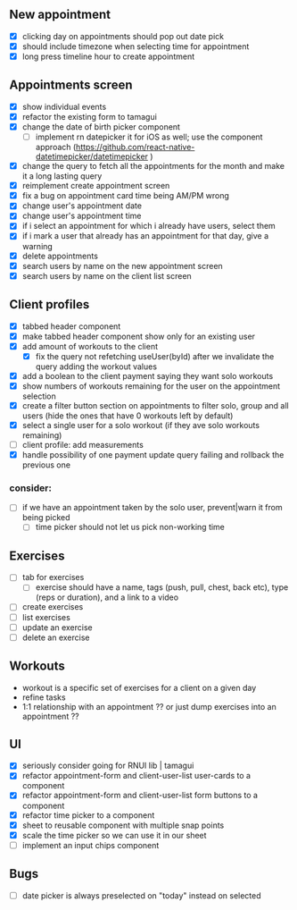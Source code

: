 ## New appointment

- [x] clicking day on appointments should pop out date pick
- [x] should include timezone when selecting time for appointment
- [x] long press timeline hour to create appointment

## Appointments screen

- [x] show individual events
- [x] refactor the existing form to tamagui
- [x] change the date of birth picker component
  - [ ] implement rn datepicker it for iOS as well; use the component approach (https://github.com/react-native-datetimepicker/datetimepicker )
- [x] change the query to fetch all the appointments for the month and make it a long lasting query
- [x] reimplement create appointment screen
- [x] fix a bug on appointment card time being AM/PM wrong
- [x] change user's appointment date
- [x] change user's appointment time
- [x] if i select an appointment for which i already have users, select them
- [x] if i mark a user that already has an appointment for that day, give a warning
- [x] delete appointments
- [x] search users by name on the new appointment screen
- [x] search users by name on the client list screen

## Client profiles

- [x] tabbed header component
- [x] make tabbed header component show only for an existing user
- [x] add amount of workouts to the client
  - [x] fix the query not refetching useUser(byId) after we invalidate the query adding the workout values
- [x] add a boolean to the client payment saying they want solo workouts
- [x] show numbers of workouts remaining for the user on the appointment selection
- [x] create a filter button section on appointments to filter solo, group and all users (hide the ones that have 0 workouts left by default)
- [x] select a single user for a solo workout (if they ave solo workouts remaining)
- [ ] client profile: add measurements
- [x] handle possibility of one payment update query failing and rollback the previous one

### consider:

- [ ] if we have an appointment taken by the solo user, prevent|warn it from being picked
  - [ ] time picker should not let us pick non-working time

## Exercises

- [ ] tab for exercises
  - [ ] exercise should have a name, tags (push, pull, chest, back etc), type (reps or duration), and a link to a video
- [ ] create exercises
- [ ] list exercises
- [ ] update an exercise
- [ ] delete an exercise

## Workouts

- workout is a specific set of exercises for a client on a given day
- refine tasks
- 1:1 relationship with an appointment ?? or just dump exercises into an appointment ??

## UI

- [x] seriously consider going for RNUI lib | tamagui
- [x] refactor appointment-form and client-user-list user-cards to a component
- [x] refactor appointment-form and client-user-list form buttons to a component
- [x] refactor time picker to a component
- [x] sheet to reusable component with multiple snap points
- [x] scale the time picker so we can use it in our sheet
- [ ] implement an input chips component

## Bugs

- [ ] date picker is always preselected on "today" instead on selected
